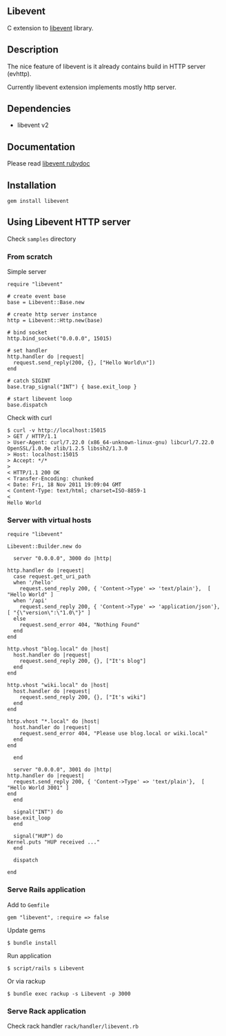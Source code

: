 ## Libevent

C extension to [libevent](http://libevent.org/) library.

## Description

The nice feature of libevent is it already contains build in HTTP server (evhttp).

Currently libevent extension implements mostly http server.

## Dependencies

* libevent v2

## Documentation

Please read [libevent rubydoc](http://rubydoc.info/github/ayanko/libevent/frames)

## Installation

    gem install libevent

## Using Libevent HTTP server

Check `samples` directory

### From scratch

Simple server

    require "libevent" 

    # create event base
    base = Libevent::Base.new

    # create http server instance
    http = Libevent::Http.new(base)

    # bind socket
    http.bind_socket("0.0.0.0", 15015)

    # set handler
    http.handler do |request|
      request.send_reply(200, {}, ["Hello World\n"])
    end

    # catch SIGINT
    base.trap_signal("INT") { base.exit_loop }
 
    # start libevent loop
    base.dispatch

Check with curl

    $ curl -v http://localhost:15015
    > GET / HTTP/1.1
    > User-Agent: curl/7.22.0 (x86_64-unknown-linux-gnu) libcurl/7.22.0 OpenSSL/1.0.0e zlib/1.2.5 libssh2/1.3.0
    > Host: localhost:15015
    > Accept: */*
    > 
    < HTTP/1.1 200 OK
    < Transfer-Encoding: chunked
    < Date: Fri, 18 Nov 2011 19:09:04 GMT
    < Content-Type: text/html; charset=ISO-8859-1
    < 
    Hello World

### Server with virtual hosts

    require "libevent"

    Libevent::Builder.new do

      server "0.0.0.0", 3000 do |http|

	http.handler do |request|
	  case request.get_uri_path
	  when '/hello'
	    request.send_reply 200, { 'Content->Type' => 'text/plain'},  [ "Hello World" ]
	  when '/api'
	    request.send_reply 200, { 'Content->Type' => 'application/json'},  [ "{\"version\":\"1.0\"}" ]
	  else
	    request.send_error 404, "Nothing Found"
	  end
	end

	http.vhost "blog.local" do |host|
	  host.handler do |request|
	    request.send_reply 200, {}, ["It's blog"]
	  end
	end

	http.vhost "wiki.local" do |host|
	  host.handler do |request|
	    request.send_reply 200, {}, ["It's wiki"]
	  end
	end

	http.vhost "*.local" do |host|
	  host.handler do |request|
	    request.send_error 404, "Please use blog.local or wiki.local"
	  end
	end

      end

      server "0.0.0.0", 3001 do |http|
	http.handler do |request|
	  request.send_reply 200, { 'Content->Type' => 'text/plain'},  [ "Hello World 3001" ]
	end
      end

      signal("INT") do
	base.exit_loop
      end

      signal("HUP") do
	Kernel.puts "HUP received ..."
      end

      dispatch

    end

### Serve Rails application

Add to `Gemfile`

    gem "libevent", :require => false

Update gems

    $ bundle install

Run application

    $ script/rails s Libevent

Or via rackup

    $ bundle exec rackup -s Libevent -p 3000

### Serve Rack application

Check rack handler `rack/handler/libevent.rb`

